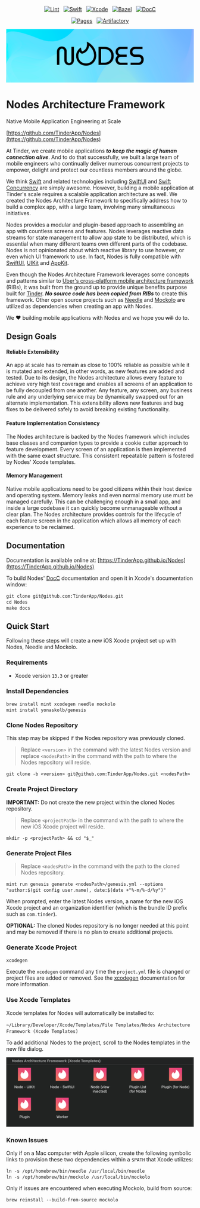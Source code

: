 <div align="center">

[![Lint](https://github.com/TinderApp/Nodes/actions/workflows/lint.yml/badge.svg)](https://github.com/TinderApp/Nodes/actions/workflows/lint.yml)
&nbsp;
[![Swift](https://github.com/TinderApp/Nodes/actions/workflows/swift.yml/badge.svg)](https://github.com/TinderApp/Nodes/actions/workflows/swift.yml)
&nbsp;
[![Xcode](https://github.com/TinderApp/Nodes/actions/workflows/xcode.yml/badge.svg)](https://github.com/TinderApp/Nodes/actions/workflows/xcode.yml)
&nbsp;
[![Bazel](https://github.com/TinderApp/Nodes/actions/workflows/bazel.yml/badge.svg)](https://github.com/TinderApp/Nodes/actions/workflows/bazel.yml)
&nbsp;
[![DocC](https://github.com/TinderApp/Nodes/actions/workflows/docc.yml/badge.svg)](https://github.com/TinderApp/Nodes/actions/workflows/docc.yml)

[![Pages](https://github.com/TinderApp/Nodes/actions/workflows/pages.yml/badge.svg?event=push)](https://github.com/TinderApp/Nodes/actions/workflows/pages.yml)
&nbsp;
[![Artifactory](https://github.com/TinderApp/Nodes/actions/workflows/artifactory.yml/badge.svg?event=push)](https://github.com/TinderApp/Nodes/actions/workflows/artifactory.yml)

<img src="Nodes.png" />

</div>

# Nodes Architecture Framework

Native Mobile Application Engineering at Scale

[https://github.com/TinderApp/Nodes](https://github.com/TinderApp/Nodes)

At Tinder, we create mobile applications ***to keep the magic of human connection alive***. And to do that successfully, we built a large team of mobile engineers who continually deliver numerous concurrent projects to empower, delight and protect our countless members around the globe.

We think [Swift](https://developer.apple.com/swift) and related technologies including [SwiftUI](https://developer.apple.com/xcode/swiftui) and [Swift Concurrency](https://developer.apple.com/documentation/swift/swift_standard_library/concurrency) are simply awesome. However, building a mobile application at Tinder's scale requires a scalable application architecture as well. We created the Nodes Architecture Framework to specifically address how to build a complex app, with a large team, involving many simultaneous initiatives.

Nodes provides a modular and plugin-based approach to assembling an app with countless screens and features. Nodes leverages reactive data streams for state management to allow app state to be distributed, which is essential when many different teams own different parts of the codebase. Nodes is not opinionated about which reactive library to use however, or even which UI framework to use. In fact, Nodes is fully compatible with [SwiftUI](https://developer.apple.com/documentation/swiftui), [UIKit](https://developer.apple.com/documentation/uikit) and [AppKit](https://developer.apple.com/documentation/appkit).

Even though the Nodes Architecture Framework leverages some concepts and patterns similar to [Uber's cross-platform mobile architecture framework](https://github.com/uber/RIBs) (RIBs), it was built from the ground up to provide unique benefits purpose built for [Tinder](https://github.com/tinder). ***No source code has been copied from RIBs*** to create this framework. Other open source projects such as [Needle](https://github.com/uber/needle) and [Mockolo](https://github.com/uber/mockolo) are utilized as dependencies when creating an app with Nodes.

We ❤️ building mobile applications with Nodes and we hope you ~~will~~ do to.

## Design Goals

#### Reliable Extensibility

An app at scale has to remain as close to 100% reliable as possible while it is mutated and extended, in other words, as new features are added and tested. Due to its design, the Nodes architecture allows every feature to achieve very high test coverage and enables all screens of an application to be fully decoupled from one another. Any feature, any screen, any business rule and any underlying service may be dynamically swapped out for an alternate implementation. This extensibility allows new features and bug fixes to be delivered safely to avoid breaking existing functionality.

#### Feature Implementation Consistency

The Nodes architecture is backed by the Nodes framework which includes base classes and companion types to provide a cookie cutter approach to feature development. Every screen of an application is then implemented with the same exact structure. This consistent repeatable pattern is fostered by Nodes' Xcode templates.

#### Memory Management

Native mobile applications need to be good citizens within their host device and operating system. Memory leaks and even normal memory use must be managed carefully. This can be challenging enough in a small app, and inside a large codebase it can quickly become unmanageable without a clear plan. The Nodes architecture provides controls for the lifecycle of each feature screen in the application which allows all memory of each experience to be reclaimed.

## Documentation

Documentation is available online at: [https://TinderApp.github.io/Nodes](https://TinderApp.github.io/Nodes)

To build Nodes' [DocC](https://developer.apple.com/documentation/docc) documentation and open it in Xcode's documentation window:

```
git clone git@github.com:TinderApp/Nodes.git
cd Nodes
make docs
```

## Quick Start

Following these steps will create a new iOS Xcode project set up with Nodes, Needle and Mockolo.

### Requirements

- Xcode version `13.3` or greater

### Install Dependencies

```
brew install mint xcodegen needle mockolo
mint install yonaskolb/genesis
```

### Clone Nodes Repository

This step may be skipped if the Nodes repository was previously cloned.

> Replace `<version>` in the command with the latest Nodes version and replace `<nodesPath>` in the command with the path to where the Nodes repository will reside.

```
git clone -b <version> git@github.com:TinderApp/Nodes.git <nodesPath>
```

### Create Project Directory

**IMPORTANT:** Do not create the new project within the cloned Nodes repository.

> Replace `<projectPath>` in the command with the path to where the new iOS Xcode project will reside.

```
mkdir -p <projectPath> && cd "$_"
```

### Generate Project Files

> Replace `<nodesPath>` in the command with the path to the cloned Nodes repository.

```
mint run genesis generate <nodesPath>/genesis.yml --options "author:$(git config user.name), date:$(date +"%-m/%-d/%y")"
```

When prompted, enter the latest Nodes version, a name for the new iOS Xcode project and an organization identifier (which is the bundle ID prefix such as `com.tinder`).

**OPTIONAL:** The cloned Nodes repository is no longer needed at this point and may be removed if there is no plan to create additional projects.

### Generate Xcode Project

```
xcodegen
```

Execute the `xcodegen` command any time the `project.yml` file is changed or project files are added or removed. See the [xcodegen](https://github.com/yonaskolb/XcodeGen) documentation for more information.

### Use Xcode Templates

Xcode templates for Nodes will automatically be installed to:

`~/Library/Developer/Xcode/Templates/File Templates/Nodes Architecture Framework (Xcode Templates)`

To add additional Nodes to the project, scroll to the Nodes templates in the new file dialog.

<img src="./.assets/Xcode-Templates.png" width="690" />

### Known Issues

Only if on a Mac computer with Apple silicon, create the following symbolic links to provision these two dependencies within a `$PATH` that Xcode utilizes:

```
ln -s /opt/homebrew/bin/needle /usr/local/bin/needle
ln -s /opt/homebrew/bin/mockolo /usr/local/bin/mockolo
```

Only if issues are encountered when executing Mockolo, build from source:

```
brew reinstall --build-from-source mockolo
```
